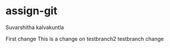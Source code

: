 # assign-git
Suvarshitha kalvakuntla

First change
This is a change on testbranch2
testbranch change
